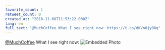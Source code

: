 ```yaml
---
favorite_count: 1
retweet_count: 0
created_at: "2018-11-08T11:53:22.000Z"
lang: en
full_text: "@MuchCoffee What I see right now: https://t.co/dKVnOjy08q"
---
```


[@MuchCoffee](https://twitter.com/MuchCoffee) What I see right now:
![Embedded Photo](https://twitter-media-coderbyheart.s3.eu-north-1.amazonaws.com/1060500523378503680-DrenmTcWoAElDw0.jpg)
